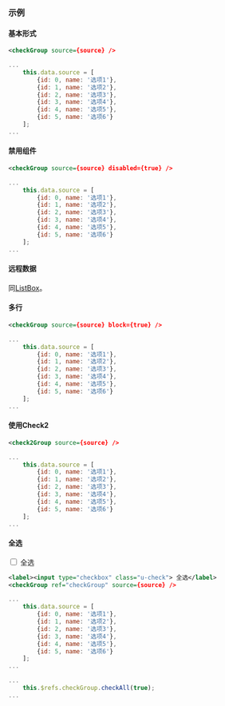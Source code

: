 ### 示例
#### 基本形式

<div class="m-example" id="j-example1"></div>

```xml
<checkGroup source={source} />
```

```javascript
...
    this.data.source = [
        {id: 0, name: '选项1'},
        {id: 1, name: '选项2'},
        {id: 2, name: '选项3'},
        {id: 3, name: '选项4'},
        {id: 4, name: '选项5'},
        {id: 5, name: '选项6'}
    ];
...
```

#### 禁用组件

<div class="m-example" id="j-example2"></div>

```xml
<checkGroup source={source} disabled={true} />
```

```javascript
...
    this.data.source = [
        {id: 0, name: '选项1'},
        {id: 1, name: '选项2'},
        {id: 2, name: '选项3'},
        {id: 3, name: '选项4'},
        {id: 4, name: '选项5'},
        {id: 5, name: '选项6'}
    ];
...
```

#### 远程数据

同[ListBox](listbox.html)。

#### 多行

<div class="m-example" id="j-example3"></div>

```xml
<checkGroup source={source} block={true} />
```

```javascript
...
    this.data.source = [
        {id: 0, name: '选项1'},
        {id: 1, name: '选项2'},
        {id: 2, name: '选项3'},
        {id: 3, name: '选项4'},
        {id: 4, name: '选项5'},
        {id: 5, name: '选项6'}
    ];
...
```

#### 使用Check2

<div class="m-example" id="j-example4"></div>

```xml
<check2Group source={source} />
```

```javascript
...
    this.data.source = [
        {id: 0, name: '选项1'},
        {id: 1, name: '选项2'},
        {id: 2, name: '选项3'},
        {id: 3, name: '选项4'},
        {id: 4, name: '选项5'},
        {id: 5, name: '选项6'}
    ];
...
```

#### 全选

<div class="m-example" id="j-example5"><label><input type="checkbox" class="u-check"> 全选</label></div>

```xml
<label><input type="checkbox" class="u-check"> 全选</label>
<checkGroup ref="checkGroup" source={source} />
```

```javascript
...
    this.data.source = [
        {id: 0, name: '选项1'},
        {id: 1, name: '选项2'},
        {id: 2, name: '选项3'},
        {id: 3, name: '选项4'},
        {id: 4, name: '选项5'},
        {id: 5, name: '选项6'}
    ];
...

...
    this.$refs.checkGroup.checkAll(true);
...
```
